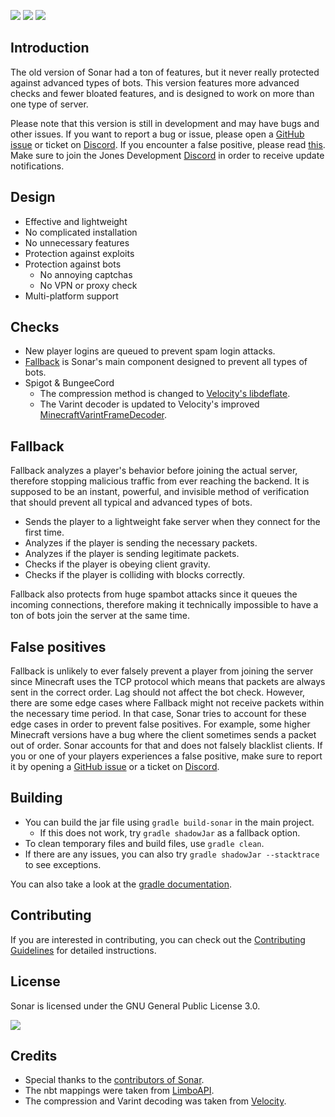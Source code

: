 ![](https://img.shields.io/github/v/release/jonesdevelopment/sonar-antibot) ![](https://img.shields.io/github/issues/jonesdevelopment/sonar-antibot) ![](https://img.shields.io/github/downloads/jonesdevelopment/sonar-antibot/total)

## Introduction

The old version of Sonar had a ton of features, but it never really protected against advanced types of bots.
This version features more advanced checks and fewer bloated features, and is designed to work on more than one type of
server.

Please note that this version is still in development and may have bugs and other issues.
If you want to report a bug or issue, please open
a [GitHub issue](https://github.com/jonesdevelopment/sonar-antibot/issues) or ticket
on [Discord](https://jonesdev.xyz/discord/).
If you encounter a false positive, please
read [this](https://github.com/jonesdevelopment/sonar-antibot/tree/main#false-positives).
Make sure to join the Jones Development [Discord](https://jonesdev.xyz/discord/) in order to receive update
notifications.

## Design

* Effective and lightweight
* No complicated installation
* No unnecessary features
* Protection against exploits
* Protection against bots
  * No annoying captchas
  * No VPN or proxy check
* Multi-platform support

## Checks

- New player logins are queued to prevent spam login attacks.
- [Fallback](https://github.com/jonesdevelopment/sonar-antibot#fallback) is Sonar's main component designed to prevent all types of bots.
- Spigot & BungeeCord
  - The compression method is changed
    to [Velocity's libdeflate](https://github.com/PaperMC/Velocity/tree/dev/3.0.0/native).
  - The Varint decoder is updated to Velocity's
    improved [MinecraftVarintFrameDecoder](https://github.com/PaperMC/Velocity/blob/dev/3.0.0/proxy/src/main/java/com/velocitypowered/proxy/protocol/netty/MinecraftVarintFrameDecoder.java).

## Fallback

Fallback analyzes a player's behavior before joining the actual server, therefore stopping malicious traffic from ever
reaching the backend.
It is supposed to be an instant, powerful, and invisible method of verification that should prevent all typical and
advanced types of bots.

* Sends the player to a lightweight fake server when they connect for the first time.
* Analyzes if the player is sending the necessary packets.
* Analyzes if the player is sending legitimate packets.
* Checks if the player is obeying client gravity.
* Checks if the player is colliding with blocks correctly.

Fallback also protects from huge spambot attacks since it queues the incoming connections, therefore making it
technically impossible to have a ton of bots join the server at the same time.

## False positives

Fallback is unlikely to ever falsely prevent a player from joining the server since Minecraft uses the TCP protocol
which means that packets are always sent in the correct order. Lag should not affect the bot check.
However, there are some edge cases where Fallback might not receive packets within the necessary time period. In that
case, Sonar tries to account for these edge cases in order to prevent false positives. For example, some higher
Minecraft versions have a bug where the client sometimes sends a packet out of order. Sonar accounts for that and does
not falsely blacklist clients.
If you or one of your players experiences a false positive, make sure to report it by opening
a [GitHub issue](https://github.com/jonesdevelopment/sonar-antibot/issues) or a ticket
on [Discord](https://jonesdev.xyz/discord/).

## Building

- You can build the jar file using `gradle build-sonar` in the main project.
  - If this does not work, try `gradle shadowJar` as a fallback option.
- To clean temporary files and build files, use `gradle clean`.
- If there are any issues, you can also try `gradle shadowJar --stacktrace` to see exceptions.

You can also take a look at the [gradle documentation](https://docs.gradle.org/current/userguide/userguide.html).

## Contributing

If you are interested in contributing, you can check out
the [Contributing Guidelines](https://github.com/jonesdevelopment/sonar-antibot/blob/main/CONTRIBUTING.md) for detailed
instructions.

## License

Sonar is licensed under the GNU General Public License 3.0.

[![](https://img.shields.io/badge/License-GPLv3-blue.svg)](https://www.gnu.org/licenses/gpl-3.0)

## Credits

- Special thanks to the [contributors of Sonar](https://github.com/jonesdevelopment/sonar-antibot/graphs/contributors).
- The nbt mappings were taken from [LimboAPI](https://github.com/Elytrium/LimboAPI).
- The compression and Varint decoding was taken from [Velocity](https://github.com/PaperMC/Velocity).
